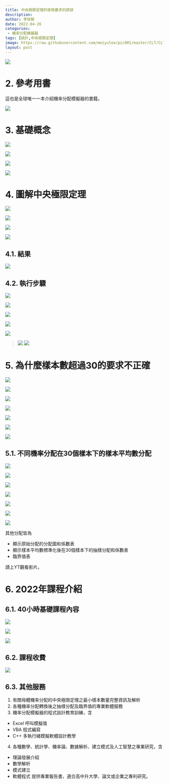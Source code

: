 ```yaml
---
title: 中央極限定理的使用要求的謬誤
description: 
author: 李玫郁
date: 2022-04-26
categories:
 - 機率分配模擬器
tags: [統計,中央極限定理]
image: https://raw.githubusercontent.com/meiyulee/pic001/master/CLT/CLT_0_%20(1).JPG
layout: post
---
```


![](https://raw.githubusercontent.com/meiyulee/pic001/master/CLT/CLT_0_%20(1).JPG)

# 2. 參考用書

這也是全球唯一一本介紹機率分配模擬器的書籍。

![](https://raw.githubusercontent.com/meiyulee/pic001/master/CLT/CLT_0_%20(2).JPG)

# 3. 基礎概念

![](https://raw.githubusercontent.com/meiyulee/pic001/master/CLT/CLT_0_%20(8).JPG)

![](https://raw.githubusercontent.com/meiyulee/pic001/master/CLT/CLT_0_%20(9).JPG)

![](https://raw.githubusercontent.com/meiyulee/pic001/master/CLT/CLT_0_%20(10).JPG)

![](https://raw.githubusercontent.com/meiyulee/pic001/master/CLT/CLT_0_%20(11).JPG)

# 4. 圖解中央極限定理

![](https://raw.githubusercontent.com/meiyulee/pic001/master/CLT/CLT_0_%20(12).JPG)

![](https://raw.githubusercontent.com/meiyulee/pic001/master/CLT/CLT_0_%20(13).JPG)

![](https://raw.githubusercontent.com/meiyulee/pic001/master/CLT/CLT_0_%20(14).JPG)

![](https://raw.githubusercontent.com/meiyulee/pic001/master/CLT/CLT_0_%20(15).JPG)

## 4.1. 結果

![](https://raw.githubusercontent.com/meiyulee/pic001/master/CLT/CLT_0_%20(16).JPG)

## 4.2. 執行步驟

![](https://raw.githubusercontent.com/meiyulee/pic001/master/CLT/CLT_0_%20(17).JPG)

![](https://raw.githubusercontent.com/meiyulee/pic001/master/CLT/CLT_0_%20(18).JPG)

![](https://raw.githubusercontent.com/meiyulee/pic001/master/CLT/CLT_0_%20(19).JPG)

![](https://raw.githubusercontent.com/meiyulee/pic001/master/CLT/CLT_0_%20(20).JPG)

![](https://raw.githubusercontent.com/meiyulee/pic001/master/CLT/CLT_0_%20(21).JPG)

> ![](https://raw.githubusercontent.com/meiyulee/pic001/master/CLT/CLT_0_%20(22).JPG)
> ![](https://raw.githubusercontent.com/meiyulee/pic001/master/CLT/CLT_0_%20(23).JPG)

# 5. 為什麼樣本數超過30的要求不正確

![](https://raw.githubusercontent.com/meiyulee/pic001/master/CLT/CLT_0_%20(29).JPG)

![](https://raw.githubusercontent.com/meiyulee/pic001/master/CLT/CLT_0_%20(30).JPG)

![](https://raw.githubusercontent.com/meiyulee/pic001/master/CLT/CLT_0_%20(31).JPG)

![](https://raw.githubusercontent.com/meiyulee/pic001/master/CLT/CLT_0_%20(32).JPG)

![](https://raw.githubusercontent.com/meiyulee/pic001/master/CLT/CLT_0_%20(33).JPG)

![](https://raw.githubusercontent.com/meiyulee/pic001/master/CLT/CLT_0_%20(34).JPG)

![](https://raw.githubusercontent.com/meiyulee/pic001/master/CLT/CLT_0_%20(35).JPG)

## 5.1. 不同機率分配在30個樣本下的樣本平均數分配

![](https://raw.githubusercontent.com/meiyulee/pic001/master/CLT/CLT_0_%20(37).JPG)

![](https://raw.githubusercontent.com/meiyulee/pic001/master/CLT/CLT_0_%20(38).JPG)

![](https://raw.githubusercontent.com/meiyulee/pic001/master/CLT/CLT_0_%20(39).JPG)

![](https://raw.githubusercontent.com/meiyulee/pic001/master/CLT/CLT_0_%20(40).JPG)

![](https://raw.githubusercontent.com/meiyulee/pic001/master/CLT/CLT_0_%20(41).JPG)

![](https://raw.githubusercontent.com/meiyulee/pic001/master/CLT/CLT_0_%20(42).JPG)

![](https://raw.githubusercontent.com/meiyulee/pic001/master/CLT/CLT_0_%20(43).JPG)


其他分配皆為

- 顯示原始分配的分配圖和係數表
- 顯示樣本平均數標準化後在30個樣本下的抽樣分配和係數表
- 臨界值表

請上YT觀看影片。

# 6. 2022年課程介紹

## 6.1. 40小時基礎課程內容

![](https://raw.githubusercontent.com/meiyulee/pic001/master/CLT/CLT_0_%20(3).JPG)

![](https://raw.githubusercontent.com/meiyulee/pic001/master/CLT/CLT_0_%20(4).JPG)

![](https://raw.githubusercontent.com/meiyulee/pic001/master/CLT/CLT_0_%20(5).JPG)

## 6.2. 課程收費

![](https://raw.githubusercontent.com/meiyulee/pic001/master/CLT/CLT_0_%20(6).JPG)

## 6.3. 其他服務

1. 有關母體機率分配的中央極限定理之最小樣本數量完整資訊及解析
2. 各種機率分配轉換後之抽樣分配及臨界值的專業軟體服務
3. 機率分配模擬器的程式設計教育訓練，含
  - Excel 呼叫模擬值
  - VBA 程式編寫
  - C++ 多執行緒模擬軟體設計教學
4. 各種數學、統計學、機率論、數據解析、建立模式及人工智慧之專業研究，含
  - 理論發展介紹
  - 數學解析
  - 模式建立
  - 軟體程式
  提供專業報告書，適合高中升大學、論文或企業之專利研究。

